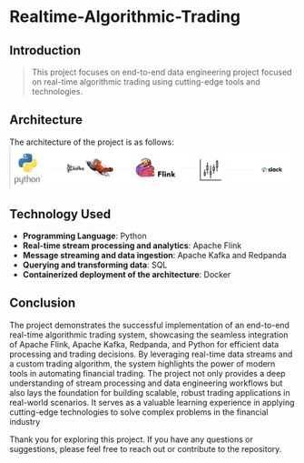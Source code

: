 # Realtime-Algorithmic-Trading
## Introduction

>This project focuses on end-to-end data engineering project focused on real-time algorithmic trading using cutting-edge tools and technologies.

## Architecture
The architecture of the project is as follows:
![Architecture diagramming](https://github.com/kingnguyen123/Realtime-Algorithmic-Trading/blob/main/x.png)

## Technology Used

- **Programming Language**: Python
- **Real-time stream processing and analytics**: Apache Flink
- **Message streaming and data ingestion**: Apache Kafka and Redpanda
- **Querying and transforming data**: SQL
- **Containerized deployment of the architecture**: Docker
## Conclusion

The project demonstrates the successful implementation of an end-to-end real-time algorithmic trading system, showcasing the seamless integration of Apache Flink, Apache Kafka, Redpanda, and Python for efficient data processing and trading decisions. By leveraging real-time data streams and a custom trading algorithm, the system highlights the power of modern tools in automating financial trading. The project not only provides a deep understanding of stream processing and data engineering workflows but also lays the foundation for building scalable, robust trading applications in real-world scenarios. It serves as a valuable learning experience in applying cutting-edge technologies to solve complex problems in the financial industry

Thank you for exploring this project. If you have any questions or suggestions, please feel free to reach out or contribute to the repository.

